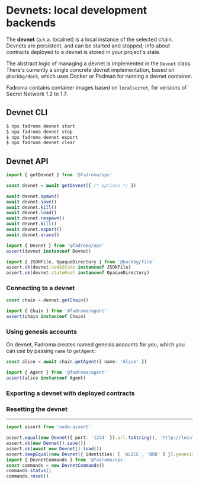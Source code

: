 # Devnets: local development backends

The **devnet** (a.k.a. localnet) is a local instance of the selected chain.
Devnets are persistent, and can be started and stopped; info about contracts
deployed to a devnet is stored in your project's state.

The abstract logic of managing a devnet is implemented in the `Devnet` class.
There's currently a single concrete devnet implementation, based on `@hackbg/dock`,
which uses Docker or Podman for running a devnet container.

Fadroma contains container images based on `localsecret`,
for versions of Secret Network 1.2 to 1.7.

## Devnet CLI

```sh
$ npx fadroma devnet start
$ npx fadroma devnet stop
$ npx fadroma devnet export
$ npx fadroma devnet clear
```

## Devnet API

```typescript
import { getDevnet } from '@fadroma/ops'

const devnet = await getDevnet({ /* options */ })

await devnet.spawn()
await devnet.save()
await devnet.kill()
await devnet.load()
await devnet.respawn()
await devnet.kill()
await devnet.export()
await devnet.erase()

import { Devnet } from '@fadroma/ops'
assert(devnet instanceof Devnet)

import { JSONFile, OpaqueDirectory } from '@hackbg/file'
assert.ok(devnet.nodeState instanceof JSONFile)
assert.ok(devnet.stateRoot instanceof OpaqueDirectory)
```

### Connecting to a devnet

```typescript
const chain = devnet.getChain()

import { Chain } from '@fadroma/agent'
assert(chain instanceof Chain)
```

### Using genesis accounts

On devnet, Fadroma creates named genesis accounts for you,
which you can use by passing `name` to `getAgent`:

```typescript
const alice = await chain.getAgent({ name: 'Alice' })

import { Agent } from '@fadroma/agent'
assert(alice instanceof Agent)
```

### Exporting a devnet with deployed contracts

### Resetting the devnet

---

```typescript
import assert from 'node:assert'
```

```typescript
assert.equal(new Devnet({ port: '1234' }).url.toString(), 'http://localhost:1234/')
assert.ok(new Devnet().save())
assert.ok(await new Devnet().load())
assert.deepEqual(new Devnet({ identities: [ 'ALICE', 'BOB' ] }).genesisAccounts, [ 'ALICE', 'BOB' ])
import { DevnetCommands } from '@fadroma/ops'
const commands = new DevnetCommands()
commands.status()
commands.reset()
```
